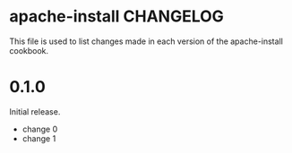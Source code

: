 # apache-install CHANGELOG

This file is used to list changes made in each version of the apache-install cookbook.

# 0.1.0

Initial release.

- change 0
- change 1

